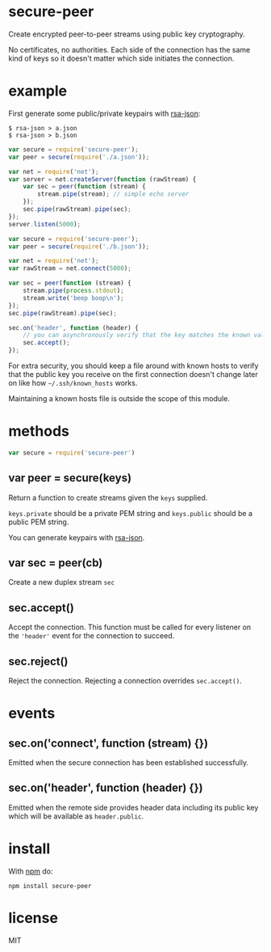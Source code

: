 # secure-peer

Create encrypted peer-to-peer streams using public key cryptography.

No certificates, no authorities. Each side of the connection has the same kind
of keys so it doesn't matter which side initiates the connection.

# example

First generate some public/private keypairs with
[rsa-json](http://github.com/substack/rsa-json):

```
$ rsa-json > a.json
$ rsa-json > b.json
```

``` js
var secure = require('secure-peer');
var peer = secure(require('./a.json'));

var net = require('net');
var server = net.createServer(function (rawStream) {
    var sec = peer(function (stream) {
        stream.pipe(stream); // simple echo server
    });
    sec.pipe(rawStream).pipe(sec);
});
server.listen(5000);
```

``` js
var secure = require('secure-peer');
var peer = secure(require('./b.json'));

var net = require('net');
var rawStream = net.connect(5000);

var sec = peer(function (stream) {
    stream.pipe(process.stdout);
    stream.write('beep boop\n');
});
sec.pipe(rawStream).pipe(sec);

sec.on('header', function (header) {
    // you can asynchronously verify that the key matches the known value here
    sec.accept();
});
```

For extra security, you should keep a file around with known hosts to verify
that the public key you receive on the first connection doesn't change later
on like how `~/.ssh/known_hosts` works.

Maintaining a known hosts file is outside the scope of this module.

# methods

``` js
var secure = require('secure-peer')
```

## var peer = secure(keys)

Return a function to create streams given the `keys` supplied.

`keys.private` should be a private PEM string and `keys.public` should be a
public PEM string.

You can generate keypairs with [rsa-json](http://github.com/substack/rsa-json).

## var sec = peer(cb)

Create a new duplex stream `sec`

## sec.accept()

Accept the connection. This function must be called for every listener on the
`'header'` event for the connection to succeed.

## sec.reject()

Reject the connection. Rejecting a connection overrides `sec.accept()`.

# events

## sec.on('connect', function (stream) {})

Emitted when the secure connection has been established successfully.

## sec.on('header', function (header) {})

Emitted when the remote side provides header data including its public key which
will be available as `header.public`.

# install

With [npm](https://npmjs.org) do:

```
npm install secure-peer
```

# license

MIT
